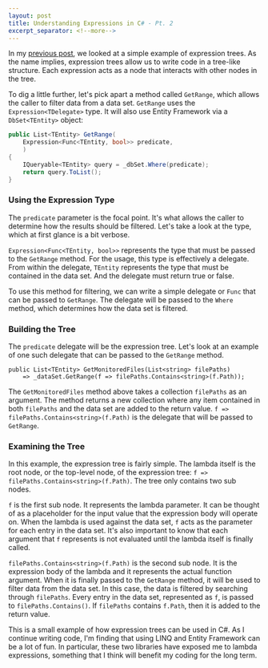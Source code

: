 ```yaml
---
layout: post
title: Understanding Expressions in C# - Pt. 2
excerpt_separator: <!--more-->
---
```


In my [previous post](https://ajoh504.github.io/2023/06/30/expressions-csharp-part-1.html), we looked at a simple example of expression trees. As the name implies, expression trees allow us to write code in a tree-like structure. <!--more-->Each expression acts as a node that interacts with other nodes in the tree.<!--more-->

To dig a little further, let's pick apart a method called `GetRange`, which allows the caller to filter data from a data set. `GetRange` uses the `Expression<TDelegate>` type. It will also use Entity Framework via a `DbSet<TEntity>` object:

```cs
public List<TEntity> GetRange(
    Expression<Func<TEntity, bool>> predicate,
    ) 
{
    IQueryable<TEntity> query = _dbSet.Where(predicate);
    return query.ToList();
}
```

### Using the Expression Type

The `predicate` parameter is the focal point. It's what allows the caller to determine how the results should be filtered. Let's take a look at the type, which at first glance is a bit verbose.

`Expression<Func<TEntity, bool>>` represents the type that must be passed to the `GetRange` method. For the usage, this type is effectively a delegate. From within the delegate, `TEntity` represents the type that must be contained in the data set. And the delegate must return true or false. 

To use this method for filtering, we can write a simple delegate or `Func` that can be passed to `GetRange`. The delegate will be passed to the `Where` method, which determines how the data set is filtered. 

### Building the Tree

The `predicate` delegate will be the expression tree. Let's look at an example of one such delegate that can be passed to the `GetRange` method.

```
public List<TEntity> GetMonitoredFiles(List<string> filePaths)
    => _dataSet.GetRange(f => filePaths.Contains<string>(f.Path));
```

The `GetMonitoredFiles` method above takes a collection `filePaths` as an argument. The method returns a new collection where any item contained in both `filePaths` and the data set are added to the return value. `f => filePaths.Contains<string>(f.Path)` is the delegate that will be passed to `GetRange`.

### Examining the Tree

In this example, the expression tree is fairly simple. The lambda itself is the root node, or the top-level node, of the expression tree: `f => filePaths.Contains<string>(f.Path)`. The tree only contains two sub nodes. 

`f` is the first sub node. It represents the lambda parameter. It can be thought of as a placeholder for the input value that the expression body will operate on. When the lambda is used against the data set, `f` acts as the parameter for each entry in the data set. It's also important to know that each argument that `f` represents is not evaluated until the lambda itself is finally called. 

`filePaths.Contains<string>(f.Path)` is the second sub node. It is the expression body of the lambda and it represents the actual function argument. When it is finally passed to the `GetRange` method, it will be used to filter data from the data set. In this case, the data is filtered by searching through `filePaths`. Every entry in the data set, represented as `f`, is passed to `filePaths.Contains()`. If `filePaths` contains `f.Path`, then it is added to the return value.

This is a small example of how expression trees can be used in C#. As I continue writing code, I'm finding that using LINQ and Entity Framework can be a lot of fun. In particular, these two libraries have exposed me to lambda expressions, something that I think will benefit my coding for the long term.
